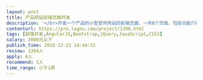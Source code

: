 ```yaml
---                
layout: post       
title: 产品网站前端页面开发           
description: '</br>开发一个产品的小型宣传网站的前端页面，一共8个页面，包括功能介绍、合作伙伴、公司介绍、免费注册、动态信息等，其中免费试用注册和动态信息部分需要读取数据，其他都是静态页面。1-2天即可完工。</br></br>一、主要任务</br> 1、将UI设计稿完整还原重构为前端页面；</br> 2、按照提供的数据接口，实现注册和新闻动态的的数据交互</br></br>二、支持</br> 1、提供PSD的设计稿和网页资源文档</br> 2、提供数据接口</br></br>三、要求</br> 1、web布局排版技能熟练；</br> 2、工作效率高，手快，要求2天内完成（今天确定，后天完成）</br>'     
contenturl: https://pro.lagou.com/project/1396.html      
tags: [前端开发,AngularJS,Bootstrap,jQuery,JavaScript,CSS3]            
salary: 3000元以下          
publish_time: 2016-12-21 14:44:51         
review: 1264人                   
apply: 6人                   
recommend: 3人                   
time_range: 小于1周              
---                 
```

